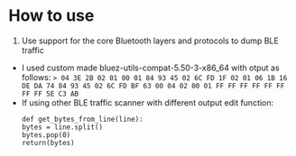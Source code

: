 # How to use
1. Use support for the core Bluetooth layers and protocols to dump BLE traffic
  - I used custom made bluez-utils-compat-5.50-3-x86_64 with otput as follows:
    `> 04 3E 2B 02 01 00 01 84 93 45 02 6C FD 1F 02 01 06 1B 16 DE DA 74 84 93 45 02 6C FD BF 63 00 04 02 00 01 FF FF FF FF FF FF FF FF 5E C3 AB`
  - If using other BLE traffic scanner with different output edit function:
    ```
    def get_bytes_from_line(line):
    bytes = line.split()
    bytes.pop(0)
    return(bytes)
    ```
